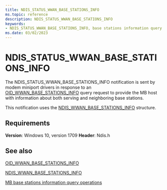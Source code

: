 ```yaml
---
title: NDIS_STATUS_WWAN_BASE_STATIONS_INFO
ms.topic: reference
description: NDIS_STATUS_WWAN_BASE_STATIONS_INFO
keywords:
- NDIS_STATUS_WWAN_BASE_STATIONS_INFO, base stations information query status notification, Mobile Broadband base stations information query status notification, MB base stations information query status notification
ms.date: 03/02/2023
---
```


# NDIS_STATUS_WWAN_BASE_STATIONS_INFO

The NDIS_STATUS_WWAN_BASE_STATIONS_INFO notification is sent by modem miniport drivers in response to an [OID_WWAN_BASE_STATIONS_INFO](oid-wwan-base-stations-info.md) query request to provide the MB host with information about both serving and neighboring base stations.

This notification uses the [NDIS_WWAN_BASE_STATIONS_INFO](/windows-hardware/drivers/ddi/ndiswwan/ns-ndiswwan-_ndis_wwan_base_stations_info) structure.

## Requirements

**Version**: Windows 10, version 1709
**Header**: Ndis.h

## See also

[OID_WWAN_BASE_STATIONS_INFO](oid-wwan-base-stations-info.md)

[NDIS_WWAN_BASE_STATIONS_INFO](/windows-hardware/drivers/ddi/ndiswwan/ns-ndiswwan-_ndis_wwan_base_stations_info)

[MB base stations information query operations](mb-base-stations-information-query-support.md)
